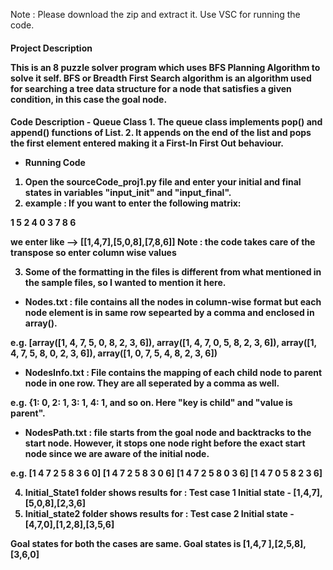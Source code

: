 Note : Please download the zip and extract it. Use VSC for running the code.

<h4>Project Description

This is an 8 puzzle solver program which uses BFS Planning Algorithm to solve it self. BFS or Breadth First Search algorithm is an algorithm used for searching a tree data structure for a node that satisfies a given condition, in this case the goal node.


<h4> Code Description
- Queue Class
1. The queue class implements pop() and append() functions of List. 
2. It appends on the end of the list and pops the first element entered making it a First-In First Out behaviour.

- Running Code
1. Open the sourceCode_proj1.py file and enter your initial and final states in variables "input_init" and "input_final".
2. example : If you want to enter the following matrix:

1 5 2
4 0 3
7 8 6

we enter like --> [[1,4,7],[5,0,8],[7,8,6]]
Note : the code takes care of the transpose so enter column wise values

3. Some of the formatting in the files is different from what mentioned in the sample files, so I wanted to mention it here.
-  Nodes.txt : file contains all the nodes in column-wise format but each node element is in same row sepearted by a comma and enclosed in array(). 

e.g. [array([1, 4, 7, 5, 0, 8, 2, 3, 6]), array([1, 4, 7, 0, 5, 8, 2, 3, 6]), array([1, 4, 7, 5, 8, 0, 2, 3, 6]), array([1, 0, 7, 5, 4, 8, 2, 3, 6])


- NodesInfo.txt : File contains the mapping of each child node to parent node in one row. They are all seperated by a comma as well.

e.g. {1: 0, 2: 1, 3: 1, 4: 1, and so on. Here "key is child" and "value is parent".

- NodesPath.txt : file starts from the goal node and backtracks to the start node. However, it stops one node right before the exact start node since we are aware of the initial node. 

e.g.
[1 4 7 2 5 8 3 6 0]
[1 4 7 2 5 8 3 0 6]
[1 4 7 2 5 8 0 3 6]
[1 4 7 0 5 8 2 3 6]

4. Initial_State1 folder shows results for :
Test case 1
Initial state - [1,4,7],[5,0,8],[2,3,6]
5. Initial_state2 folder shows results for :
Test case 2
Initial state -  [4,7,0],[1,2,8],[3,5,6]

Goal states for both the cases are same.
Goal states is [1,4,7 ],[2,5,8],[3,6,0]

